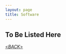 ```yaml
---
layout: page
title: Software
---
```


## To Be Listed Here

[\<*BACK*\>](https://bonanyan.github.io/docs)